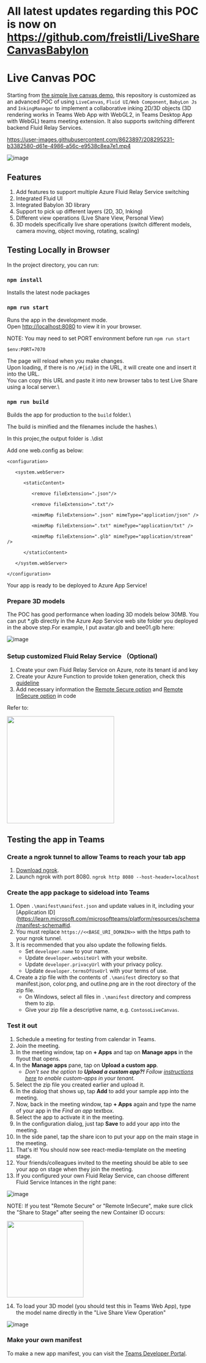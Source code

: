 # All latest updates regarding this POC is now on https://github.com/freistli/LiveShareCanvasBabylon

# Live Canvas POC

Starting from [the simple live canvas demo](https://github.com/microsoft/live-share-sdk/tree/main/samples/javascript/03.live-canvas-demo), this repository is customized as an advanced POC of using `LiveCanvas`, `Fluid UI/Web Component`, `BabyLon Js` and `InkingManager` to implement a collaborative inking 2D/3D objects (3D rendering works in Teams Web App with WebGL2, in Teams Desktop App with WebGL) teams meeting extension. It also supports switching different backend Fluid Relay Services. 



https://user-images.githubusercontent.com/8623897/208295231-b3382580-d61e-4986-a56c-e9538c8ea7e1.mp4



![image](https://user-images.githubusercontent.com/8623897/204969724-ad141d92-01d3-4b1f-bdb3-a84251731a40.png)



## Features

1.	Add features to support multiple Azure Fluid Relay Service switching
2.	Integrated Fluid UI 
3.	Integrated Babylon 3D library
4.	Support to pick up different layers (2D, 3D, Inking)
5.	Different view operations (Live Share View, Personal View)
6.	3D models specifically live share operations (switch different models, camera moving, object moving, rotating, scaling)

## Testing Locally in Browser

In the project directory, you can run:

### `npm install`

Installs the latest node packages

### `npm run start`

Runs the app in the development mode.\
Open [http://localhost:8080](http://localhost:8080) to view it in your browser.

NOTE: You may need to set PORT environment before run `npm run start`

`$env:PORT=7070`

The page will reload when you make changes.\
Upon loading, if there is no `/#{id}` in the URL, it will create one and insert it into the URL.\
You can copy this URL and paste it into new browser tabs to test Live Share using a local server.\

### `npm run build`

Builds the app for production to the `build` folder.\

The build is minified and the filenames include the hashes.\

In this projec,the output folder is .\dist

Add one web.config as below:

```
<configuration>

   <system.webServer>
   
      <staticContent>
      
         <remove fileExtension=".json"/>
         
         <remove fileExtension=".txt"/>
         
         <mimeMap fileExtension=".json" mimeType="application/json" />
         
         <mimeMap fileExtension=".txt" mimeType="application/txt" />
         
         <mimeMap fileExtension=".glb" mimeType="application/stream" />
         
      </staticContent>
      
   </system.webServer>
   
</configuration>
```

Your app is ready to be deployed to Azure App Service!

### Prepare 3D models

The POC has good performance when loading 3D models below 30MB. You can put *.glb directly in the Azure App Service web site folder you deployed in the above step.For example, I put avatar.glb and bee01.glb here: 

![image](https://user-images.githubusercontent.com/8623897/205583025-be65934d-d52e-4844-85d7-f8661a966cca.png)



### Setup customized Fluid Relay Service （Optional)

1.  Create your own Fluid Relay Service on Azure, note its tenant id and key
2.  Create your Azure Function to provide token generation, check this [guideline](https://learn.microsoft.com/en-us/azure/azure-fluid-relay/how-tos/azure-function-token-provider#create-an-endpoint-for-your-tokenprovider-using-azure-functions)
3.  Add necessary information the [Remote Secure option](https://github.com/freistli/live-share-sdk/blob/main/samples/03.live-canvas-demo/src/sidebar-view.ts#L21) and [Remote InSecure option](https://github.com/freistli/live-share-sdk/blob/main/samples/03.live-canvas-demo/src/sidebar-view.ts#L31) in code

Refer to:

<img src="https://user-images.githubusercontent.com/8623897/205571514-062fa82d-eb32-4055-9c87-a4a7b7cb261b.png" width="280"></img>

## Testing the app in Teams

### Create a ngrok tunnel to allow Teams to reach your tab app

1. [Download ngrok](https://ngrok.com/download).
2. Launch ngrok with port 8080.
   `ngrok http 8080 --host-header=localhost`

### Create the app package to sideload into Teams

1. Open `.\manifest\manifest.json` and update values in it, including your [Application ID](https://learn.microsoft.com/microsoftteams/platform/resources/schema/manifest-schema#id.
2. You must replace `https://<<BASE_URI_DOMAIN>>` with the https path to your ngrok tunnel.
3. It is recommended that you also update the following fields.
    - Set `developer.name` to your name.
    - Update `developer.websiteUrl` with your website.
    - Update `developer.privacyUrl` with your privacy policy.
    - Update `developer.termsOfUseUrl` with your terms of use.
4. Create a zip file with the contents of `.\manifest` directory so that manifest.json, color.png, and outline.png are in the root directory of the zip file.
    - On Windows, select all files in `.\manifest` directory and compress them to zip.
    - Give your zip file a descriptive name, e.g. `ContosoLiveCanvas`.

### Test it out

1. Schedule a meeting for testing from calendar in Teams.
2. Join the meeting.
3. In the meeting window, tap on **+ Apps** and tap on **Manage apps** in the flyout that opens.
4. In the **Manage apps** pane, tap on **Upload a custom app**.
    - _Don't see the option to **Upload a custom app?!** Follow [instructions here](https://docs.microsoft.com/en-us/microsoftteams/teams-custom-app-policies-and-settings) to enable custom-apps in your tenant._
5. Select the zip file you created earlier and upload it.
6. In the dialog that shows up, tap **Add** to add your sample app into the meeting.
7. Now, back in the meeting window, tap **+ Apps** again and type the name of your app in the _Find an app_ textbox.
8. Select the app to activate it in the meeting.
9. In the configuration dialog, just tap **Save** to add your app into the meeting.
10. In the side panel, tap the share icon to put your app on the main stage in the meeting.
11. That's it! You should now see react-media-template on the meeting stage.
12. Your friends/colleagues invited to the meeting should be able to see your app on stage when they join the meeting.
13. If you configured your own Fluid Relay Service, can choose different Fluid Service Intances in the right pane:

![image](https://user-images.githubusercontent.com/8623897/205577177-a0757ea1-fa34-4d77-8e4b-23a7c784cb0e.png)

NOTE: If you test "Remote Secure" or "Remote InSecure", make sure click the "Share to Stage" after seeing the new Container ID occurs:

<img src="https://user-images.githubusercontent.com/8623897/205578282-81904493-c296-41f5-b0c1-7bbd9cdffec7.png" width="200"/>

14. To load your 3D model (you should test this in Teams Web App), type the model name directly in the "Live Share View Operation"

![image](https://user-images.githubusercontent.com/8623897/205583719-7dd68a0b-c700-48ea-8a04-f691a31ba25a.png)



### Make your own manifest

To make a new app manifest, you can visit the [Teams Developer Portal](https://dev.teams.microsoft.com/).
